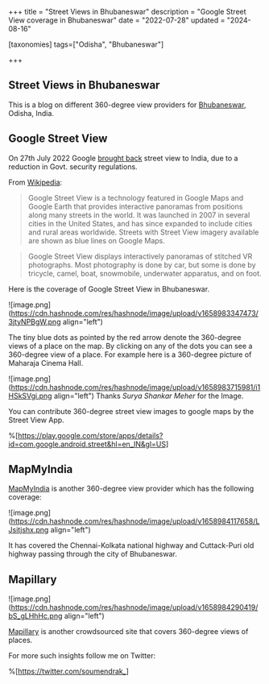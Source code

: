 +++
title = "Street Views in Bhubaneswar"
description = "Google Street View coverage in Bhubaneswar"
date = "2022-07-28"
updated = "2024-08-16"

[taxonomies]
tags=["Odisha", "Bhubaneswar"]

+++
## Street Views in Bhubaneswar

This is a blog on different 360-degree view providers for [Bhubaneswar](https://odishatourism.gov.in/content/tourism/en/discover/major-cities/bhubaneswar.html), Odisha, India.

## Google Street View

On 27th July 2022 Google [brought back](https://www.thehindu.com/sci-tech/technology/google-brings-street-view-to-india/article65689198.ece) street view to India, due to a reduction in Govt. security regulations.

From [Wikipedia](https://en.wikipedia.org/wiki/Google_Street_View):

> Google Street View is a technology featured in Google Maps and Google Earth that provides interactive panoramas from positions along many streets in the world. It was launched in 2007 in several cities in the United States, and has since expanded to include cities and rural areas worldwide. Streets with Street View imagery available are shown as blue lines on Google Maps.

> Google Street View displays interactively panoramas of stitched VR photographs. Most photography is done by car, but some is done by tricycle, camel, boat, snowmobile, underwater apparatus, and on foot. 

Here is the coverage of Google Street View in Bhubaneswar.


![image.png](https://cdn.hashnode.com/res/hashnode/image/upload/v1658983347473/3jtyNPBgW.png align="left")

The tiny blue dots as pointed by the red arrow denote the 360-degree views of a place on the map.
By clicking on any of the dots you can see a 360-degree view of a place. For example here is a 360-degree picture of Maharaja Cinema Hall.

![image.png](https://cdn.hashnode.com/res/hashnode/image/upload/v1658983715981/i1HSkSVgi.png align="left")
Thanks *Surya Shankar Meher* for the Image.

You can contribute 360-degree street view images to google maps by the Street View App.

%[https://play.google.com/store/apps/details?id=com.google.android.street&hl=en_IN&gl=US]

## MapMyIndia

[MapMyIndia](https://www.mapmyindia.com/realview/) is another 360-degree view provider which has the following coverage:

![image.png](https://cdn.hashnode.com/res/hashnode/image/upload/v1658984117658/LJsitjshx.png align="left")

It has covered the Chennai-Kolkata national highway and Cuttack-Puri old highway passing through the city of Bhubaneswar.

## Mapillary


![image.png](https://cdn.hashnode.com/res/hashnode/image/upload/v1658984290419/bS_gLHhHc.png align="left")

[Mapillary](https://www.mapillary.com/app) is another crowdsourced site that covers 360-degree views of places.


For more such insights follow me on Twitter: 

%[https://twitter.com/soumendrak_]
